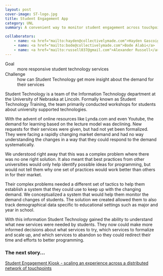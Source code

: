 ```yaml
---
layout: post
cover-image: ST-logo.jpg
title: Student Engagement App
category: UNL
summary: A convenient way to monitor student engagement across touchpoints.

collaborators:
    - name: <a href="mailto:hayden@collectivelymade.com">Hayden Gascoigne</a>
    - name: <a href="mailto:bode@collectivelymade.com">Bode Alabi</a>
    - name: <a href="mailto:russell037@gmail.com">Alexander Russell</a>
---
```


<dl>
<dt>Goal</dt> <dd>more responsive student technology services</dd>
<dt>Challenge</dt> <dd>how can Student Technology get more insight about the demand for their services</dd>
</dl>

Student Technology is a team of the Information Technology department at the University of Nebraska at Lincoln. Formally known as Student Technology Training, the team primarily conducted workshops for students about university supported technologies.

With the advent of online resources like Lynda.com and even Youtube, the demand for learning based on the lecture model was declining. New requests for their services were given, but had not yet been formalized. They were facing a rapidly changing market demand and had no way understanding the changes in a way that they could respond to the demand systematically.

We understood right away that this was a complex problem where there was no one right solution. It also meant that best practices from other universities would only help identify possible ideas for programming, but would not tell them why one set of practices would work better than others in for their market.

Their complex problems needed a different set of tactics to help them establish a system that they could use to keep up with the changing demand. We conceptualized a system that would help them monitor the demand changes of students. The solution we created allowed them to also track demographical data specific to educational settings such as major and year in school.

With this information Student Technology gained the ability to understand what new services were needed by students. They now could make more informed decisions about what services to try, which services to formalize and scale up, and which services to abandon so they could redirect their time and efforts to better programming.

### The next story...
<a href="{{ site.baseurl }}/kiosk"> Student Engagement Kiosk - scaling an experience across a distributed network of touchpoints </a>

